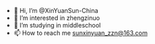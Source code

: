 - 👋 Hi, I’m @XinYuanSun-China
- 👀 I’m interested in zhengzinuo
- 🌱 I’m studying in middleschool
- 📫 How to reach me sunxinyuan_zzn@163.com

<!---
XinYuanSun-China/XinYuanSun-China is a ✨ special ✨ repository because its `README.md` (this file) appears on your GitHub profile.
You can click the Preview link to take a look at your changes.
--->
